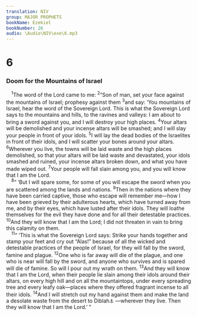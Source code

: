 ```yaml
---
translation: NIV
group: MAJOR PROPHETS
bookName: Ezekiel 
bookNumber: 26
audio: \Audio\NIV\exe\6.mp3
---
```


<div class="title"><h1>6</h1><h3>Doom for the Mountains of Israel </h3></div>
<span class="verse exe_6_1"> <sup>1</sup>The word of the Lord came to me: </span>
<span class="verse exe_6_2"><sup>2</sup>“Son of man, set your face against the mountains of Israel; prophesy against them </span>
<span class="verse exe_6_3"><sup>3</sup>and say: ‘You mountains of Israel, hear the word of the Sovereign Lord. This is what the Sovereign Lord says to the mountains and hills, to the ravines and valleys: I am about to bring a sword against you, and I will destroy your high places. </span>
<span class="verse exe_6_4"><sup>4</sup>Your altars will be demolished and your incense altars will be smashed; and I will slay your people in front of your idols. </span>
<span class="verse exe_6_5"><sup>5</sup>I will lay the dead bodies of the Israelites in front of their idols, and I will scatter your bones around your altars. </span>
<span class="verse exe_6_6"><sup>6</sup>Wherever you live, the towns will be laid waste and the high places demolished, so that your altars will be laid waste and devastated, your idols smashed and ruined, your incense altars broken down, and what you have made wiped out. </span>
<span class="verse exe_6_7"><sup>7</sup>Your people will fall slain among you, and you will know that I am the Lord. <br/></span>
<span class="verse exe_6_8"> <sup>8</sup>“ ‘But I will spare some, for some of you will escape the sword when you are scattered among the lands and nations. </span>
<span class="verse exe_6_9"><sup>9</sup>Then in the nations where they have been carried captive, those who escape will remember me—how I have been grieved by their adulterous hearts, which have turned away from me, and by their eyes, which have lusted after their idols. They will loathe themselves for the evil they have done and for all their detestable practices. </span>
<span class="verse exe_6_10"><sup>10</sup>And they will know that I am the Lord; I did not threaten in vain to bring this calamity on them. <br/></span>
<span class="verse exe_6_11"> <sup>11</sup>“ ‘This is what the Sovereign Lord says: Strike your hands together and stamp your feet and cry out “Alas!” because of all the wicked and detestable practices of the people of Israel, for they will fall by the sword, famine and plague. </span>
<span class="verse exe_6_12"><sup>12</sup>One who is far away will die of the plague, and one who is near will fall by the sword, and anyone who survives and is spared will die of famine. So will I pour out my wrath on them. </span>
<span class="verse exe_6_13"><sup>13</sup>And they will know that I am the Lord, when their people lie slain among their idols around their altars, on every high hill and on all the mountaintops, under every spreading tree and every leafy oak—places where they offered fragrant incense to all their idols. </span>
<span class="verse exe_6_14"><sup>14</sup>And I will stretch out my hand against them and make the land a desolate waste from the desert to Diblah<a data-toggle="tooltip" data-placement="bottom" title="Most Hebrew manuscripts; a few Hebrew manuscripts Riblah">⚓</a> —wherever they live. Then they will know that I am the Lord.’ ” <br/></span>
